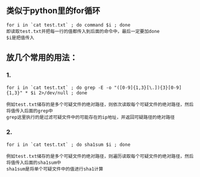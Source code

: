 ## 类似于python里的for循环

```
for i in `cat test.txt` ; do command $i ; done
即读取test.txt并把每一行的值都传入到后面的命令中，最后一定要加done
$i是把值传入
```

## 放几个常用的用法：
### 1.

```
for i in `cat test.txt` ; do grep -E -o "([0-9]{1,3}[\.]){3}[0-9]{1,3}" * $i 2>/dev/null ; done

例如test.txt储存的是多个可疑文件的绝对路径，则依次读取每个可疑文件的绝对路径，然后将值传入后面的grep中
grep这里执行的是过滤可疑文件中的可能存在的ip地址，并返回可疑路径的绝对路径
```

### 2.
```
for i in `cat test.txt` ; do sha1sum $i ; done

例如test.txt储存的是多个可疑文件的绝对路径，则遍历读取每个可疑文件的绝对路径，然后将值传入后面的sha1sum中
sha1sum是将单个可疑文件中的值进行sha1计算
```

